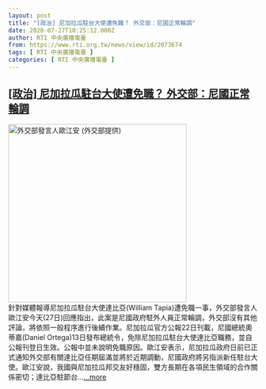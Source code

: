 ```yaml
---
layout: post
title: "[政治] 尼加拉瓜駐台大使遭免職？ 外交部：尼國正常輪調"
date: 2020-07-27T10:25:12.000Z
author: RTI 中央廣播電臺
from: https://www.rti.org.tw/news/view/id/2073674
tags: [ RTI 中央廣播電臺 ]
categories: [ RTI 中央廣播電臺 ]
---
```

<!--1595845512000-->
[[政治] 尼加拉瓜駐台大使遭免職？ 外交部：尼國正常輪調](https://www.rti.org.tw/news/view/id/2073674)
------

<div>
<img src="https://static.rti.org.tw/assets/thumbnails/2020/04/16/1e9d83d8e92dec130bc4ec0961bea995.jpg" width="360" alt="外交部發言人歐江安 (外交部提供)" title="外交部發言人歐江安 (外交部提供)"><br>針對媒體報導尼加拉瓜駐台大使達比亞(William Tapia)遭免職一事，外交部發言人歐江安今天(27日)回應指出，此案是尼國政府駐外人員正常輪調，外交部沒有其他評論，將依照一般程序進行後續作業。尼加拉瓜官方公報22日刊載，尼國總統奧蒂嘉(Daniel Ortega)13日發布總統令，免除尼加拉瓜駐台大使達比亞職務，並自公報刊登日生效。公報中並未說明免職原因。歐江安表示，尼加拉瓜政府日前已正式通知外交部有關達比亞任期屆滿並將於近期調動，尼國政府將另指派新任駐台大使。歐江安說，我國與尼加拉瓜邦交友好穩固，雙方長期在各項民生領域的合作關係密切；達比亞駐節台...<a target="_blank" href="https://www.rti.org.tw/news/view/id/2073674">...more</a>
</div>

